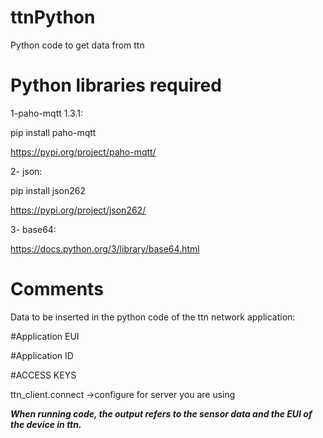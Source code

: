 # ttnPython
 Python code to get data from ttn
 
Python libraries required
=====================================================

1-paho-mqtt 1.3.1:

 pip install paho-mqtt 
 
 https://pypi.org/project/paho-mqtt/

2- json:
 
 pip install json262 
 
 https://pypi.org/project/json262/
 
3- base64:
 
 https://docs.python.org/3/library/base64.html

Comments
========

Data to be inserted in the python code of the ttn network application:

#Application EUI

#Application ID

#ACCESS KEYS

ttn_client.connect ->configure for server you are using

***When running code, the output refers to the sensor data and the EUI of the device in ttn.***



